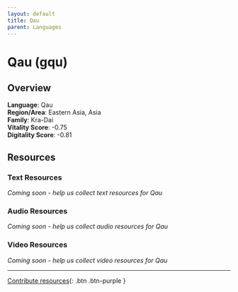 ```yaml
---
layout: default
title: Qau
parent: Languages
---
```


# Qau (gqu)

## Overview

**Language**: Qau  
**Region/Area**: Eastern Asia, Asia  
**Family**: Kra-Dai  
**Vitality Score**: -0.75  
**Digitality Score**: -0.81  

## Resources

### Text Resources
*Coming soon - help us collect text resources for Qau*

### Audio Resources
*Coming soon - help us collect audio resources for Qau*

### Video Resources
*Coming soon - help us collect video resources for Qau*

---

[Contribute resources](https://fairtrain.github.io/){: .btn .btn-purple }
